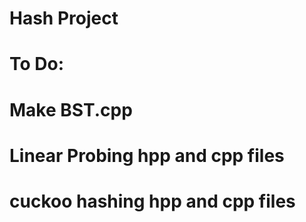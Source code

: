 # Hash Project
# To Do:
# Make BST.cpp
# Linear Probing hpp and cpp files
# cuckoo hashing hpp and cpp files
